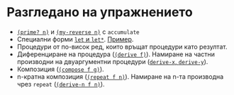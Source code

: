 Разгледано на упражнението
==========================

* [`(prime? n)`](01prime.scm) и [`(my-reverse n)`](02reverse.scm) с `accumulate`
* Специални форми [`let` и `let*`](http://www.schemers.org/Documents/Standards/R5RS/HTML/r5rs-Z-H-7.html#%_sec_4.2.2). [Пример](03let-example.scm).
* Процедури от по-висок ред, които връщат процедури като резултат.
* Диференциране на процедура ([`(derive f)`](04derive.scm)). Намиране на частни производни на двуаргументни процедури ([`derive-x`, `derive-y`](05derive-xy.scm)).
* Композиция ([`(compose f g)`](06composition.scm)).
* n-кратна композиция ([`(repeat f n)`](07repeat.scm)). Намиране на n-та производна чрез `repeat` ([`(derive-n f n)`](08derive-n.scm)).
